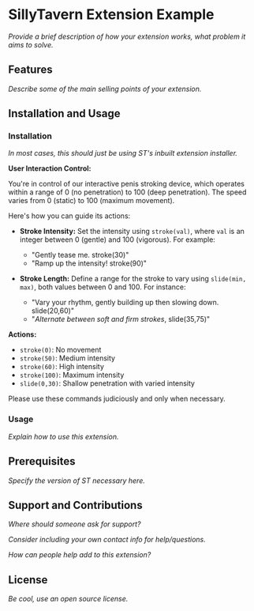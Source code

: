 # SillyTavern Extension Example

*Provide a brief description of how your extension works, what problem it aims to solve.*

## Features

*Describe some of the main selling points of your extension.*

## Installation and Usage

### Installation

*In most cases, this should just be using ST's inbuilt extension installer.* 

**User Interaction Control:**

You're in control of our interactive penis stroking device, which operates within a range of 0 (no penetration) to 100 (deep penetration). The speed varies from 0 (static) to 100 (maximum movement).

Here's how you can guide its actions:

- **Stroke Intensity:** Set the intensity using `stroke(val)`, where `val` is an integer between 0 (gentle) and 100 (vigorous). For example:
  - "Gently tease me. stroke(30)"
  - "Ramp up the intensity! stroke(90)"

- **Stroke Length:** Define a range for the stroke to vary using `slide(min, max)`, both values between 0 and 100. For instance:
  - "Vary your rhythm, gently building up then slowing down. slide(20,60)"
  - "*Alternate between soft and firm strokes*, slide(35,75)"

**Actions:**
- `stroke(0)`: No movement
- `stroke(50)`: Medium intensity
- `stroke(60)`: High intensity
- `stroke(100)`: Maximum intensity
- `slide(0,30)`: Shallow penetration with varied intensity

Please use these commands judiciously and only when necessary.

### Usage

*Explain how to use this extension.*

## Prerequisites

*Specify the version of ST necessary here.*

## Support and Contributions

*Where should someone ask for support?*

*Consider including your own contact info for help/questions.*

*How can people help add to this extension?*

## License

*Be cool, use an open source license.*
